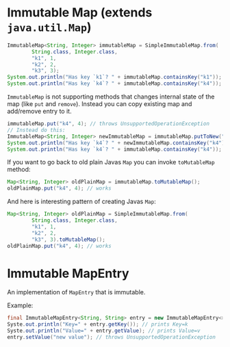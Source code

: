 # Immutable Map (extends `java.util.Map`)

```java
ImmutableMap<String, Integer> immutableMap = SimpleImmutableMap.from(
        String.class, Integer.class,
        "k1", 1,
        "k2", 2,
        "k3", 3);
System.out.println("Has key `k1`? " + immutableMap.containsKey("k1")); // prints Has key `k1`? true 
System.out.println("Has key `k4`? " + immutableMap.containsKey("k4")); // prints Has key `k4`? false
```
`ImmutableMap` is not supporting methods that changes internal state of the map (like `put` and `remove`). Instead you can copy existing map and add/remove entry to it.  
```java
immutableMap.put("k4", 4); // throws UnsupportedOperationException
// Instead do this:
ImmutableMap<String, Integer> newImmutableMap = immutableMap.putToNew("k4", 4);
System.out.println("Has key `k4`? " + newImmutableMap.containsKey("k4")); // prints Has key `k4`? true
System.out.println("Has key `k4`? " + immutableMap.containsKey("k4")); // prints Has key `k4`? false
```
If you want to go back to old plain Javas `Map` you can invoke `toMutableMap` method:
```java
Map<String, Integer> oldPlainMap = immutableMap.toMutableMap();
oldPlainMap.put("k4", 4); // works
```
And here is interesting pattern of creating Javas `Map`:
```java
Map<String, Integer> oldPlainMap = SimpleImmutableMap.from(
        String.class, Integer.class,
        "k1", 1,
        "k2", 2,
        "k3", 3).toMutableMap();
oldPlainMap.put("k4", 4); // works
```

# Immutable MapEntry

An implementation of `MapEntry` that is immutable.

Example:

```java
final ImmutableMapEntry<String, String> entry = new ImmutableMapEntry<>("k", "v");
Syste.out.println("Key=" + entry.getKey()); // prints Key=k
Syste.out.println("Value=" + entry.getValue); // prints Value=v
entry.setValue("new value"); // throws UnsupportedOperationException
```
